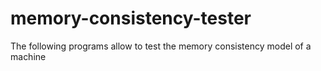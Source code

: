 # memory-consistency-tester
The following programs allow to test the memory consistency model of a machine
